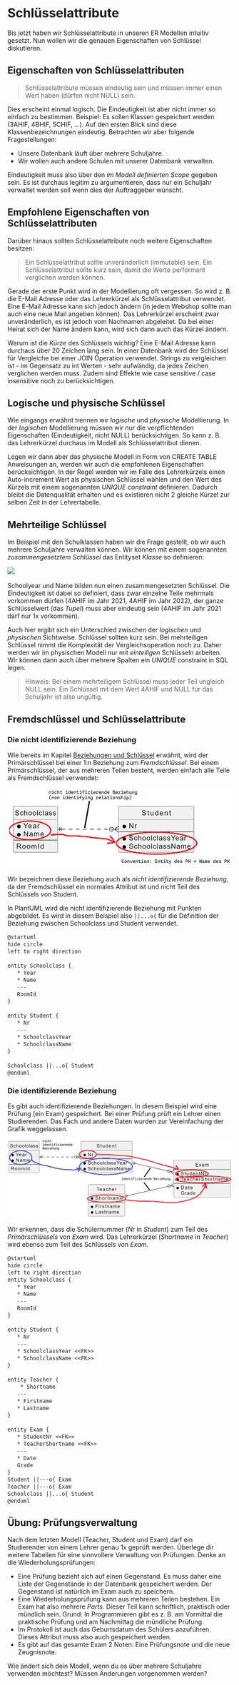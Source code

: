 # Schlüsselattribute

Bis jetzt haben wir Schlüsselattribute in unseren ER Modellen intuitiv gesetzt. Nun wollen wir
die genauen Eigenschaften von Schlüssel diskutieren.

## Eigenschaften von Schlüsselattributen

> Schlüsselattribute müssen eindeutig sein und müssen immer einen Wert haben (dürfen nicht NULL)
> sein.

Dies erscheint einmal logisch. Die Eindeutigkeit ist aber nicht immer so einfach zu bestimmen.
Beispiel: Es sollen Klassen gespeichert werden (3AHIF, 4BHIF, 5CHIF, ...). Auf den ersten Blick
sind diese Klassenbezeichnungen eindeutig. Betrachten wir aber folgende Fragestellungen:

- Unsere Datenbank läuft über mehrere Schuljahre.
- Wir wollen auch andere Schulen mit unserer Datenbank verwalten.

Eindeutigkeit muss also über den *im Modell definierten Scope* gegeben sein. Es ist durchaus
legitim zu argumentieren, dass nur ein Schuljahr verwaltet werden soll wenn dies der Auftraggeber
wünscht.

## Empfohlene Eigenschaften von Schlüsselattributen

Darüber hinaus sollten Schlüsselattribute noch weitere Eigenschaften besitzen:

> Ein Schlüsselattribut sollte unveränderlich (immutable) sein.
> Ein Schlüsselattribut sollte kurz sein, damit die Werte performant verglichen werden können.

Gerade der erste Punkt wird in der Modellierung oft vergessen. So wird z. B. die E-Mail Adresse
oder das Lehrerkürzel als Schlüsselattribut verwendet. Eine E-Mail Adresse kann sich jedoch ändern
(in jedem Webshop sollte man auch eine neue Mail angeben können). Das Lehrerkürzel erscheint zwar
unveränderlich, es ist jedoch vom Nachnamen abgeleitet. Da bei einer Heirat sich der Name ändern kann,
wird sich dann auch das Kürzel ändern.

Warum ist die *Kürze* des Schlüssels wichtig? Eine E-Mail Adresse kann durchaus über 20 Zeichen
lang sein. In einer Datenbank wird der Schlüssel für Vergleiche bei einer JOIN Operation verwendet.
Strings zu vergleichen ist - im Gegensatz zu int Werten - sehr aufwändig, da jedes Zeichen
verglichen werden muss. Zudem sind Effekte wie case sensitive / case insensitive noch zu
berücksichtigen.

## Logische und physische Schlüssel

Wie eingangs erwähnt trennen wir *logische* und *physische* Modellierung. In der *logischen*
Modellierung müssen wir nur die verpflichtenden Eigenschaften (Eindeutigkeit, nicht NULL)
berücksichtigen. So kann z. B. das Lehrerkürzel durchaus im Modell als Schlüsselattribut dienen.

Legen wir dann aber das physische Modell in Form von CREATE TABLE Anweisungen an, werden wir auch
die empfohlenen Eigenschaften berücksichtigen. In der Regel werden wir im Falle des Lehrerkürzels
einen Auto-increment Wert als physischen Schlüssel wählen und den Wert des Kürzels mit einem
sogenannten *UNIQUE constraint* definieren. Dadurch bleibt die Datenqualität erhalten und es
existieren nicht 2 gleiche Kürzel zur selben Zeit in der Lehrertabelle.

## Mehrteilige Schlüssel

Im Beispiel mit den Schulklassen haben wir die Frage gestellt, ob wir auch mehrere Schuljahre
verwalten können. Wir können mit einem sogenannten *zusammengesetztem Schlüssel* das Entityset
*Klasse* so definieren:

![](https://www.plantuml.com/plantuml/svg/SoWkIImgAStDuSh8J4bLICuiIiv9vKhDAyaigLG8Jix8pyz9paaiBbQevb9GKD1IY4nDB8Am_19pKq4iNLrT41MKdv_hcS9Lo-MGcfS2D0y0)

Schoolyear und Name bilden nun einen zusammengesetzten Schlüssel. Die Eindeutigkeit ist dabei so
definiert, dass zwar einzelne Teile mehrmals vorkommen dürfen (4AHIF im Jahr 2021, 4AHIF im Jahr 2022),
der ganze Schlüsselwert (das *Tupel*) muss aber eindeutig sein (4AHIF im Jahr 2021 darf nur 1x vorkommen).

Auch hier ergibt sich ein Unterschied zwischen der *logischen* und *physischen* Sichtweise. Schlüssel
sollten kurz sein. Bei mehrteiligen Schlüssel nimmt die Komplexität der Vergleichsoperation noch zu.
Daher werden wir im physischen Modell nur mit *einteiligen* Schlüsseln arbeiten. Wir können dann
auch über mehrere Spalten ein *UNIQUE* constraint in SQL legen.

> Hinweis: Bei einem mehrteiligem Schlüssel muss jeder Teil ungleich NULL sein. Ein Schlüssel mit dem
> Wert 4AHIF und NULL für das Schuljahr ist also ungültig.

## Fremdschlüssel und Schlüsselattribute

### Die nicht identifizierende Beziehung

Wie bereits im Kapitel [Beziehungen und Schlüssel](30_RelationsAndKeys.md) erwähnt, wird der
Primärschlüssel bei einer 1:n Beziehung zum *Fremdschlüssel*. Bei einem Primärschlüssel, der aus
mehreren Teilen besteht, werden einfach alle Teile als Fremdschlüssel verwendet:

![](relation_non_identifying_0852.png)

Wir bezeichnen diese Beziehung auch als *nicht identifizierende Beziehung*, da der Fremdschlüssel
ein normales Attribut ist und nicht Teil des Schlüssels von Student.

In PlantUML wird die nicht identifizierende Beziehung mit Punkten abgebildet. Es wird in diesem
Beispiel also `||...o{` für die Definition der Beziehung zwischen Schoolclass und Student verwendet.

```plantuml
@startuml
hide circle
left to right direction

entity Schoolclass {
   * Year
   * Name
   ---
   RoomId
}

entity Student {
   * Nr
   ---
   * SchoolclassYear
   * SchoolclassName
}

Schoolclass ||...o{ Student
@enduml
 ```

### Die identifizierende Beziehung

Es gibt auch identifizierende Beziehungen. In diesem Beispiel wird eine Prüfung (ein Exam) gespeichert.
Bei einer Prüfung prüft ein Lehrer einen Studierenden. Das Fach und andere Daten wurden zur Vereinfachung
der Grafik weggelassen.

![](relation_identifying_0902.png)

Wir erkennen, dass die Schülernummer (*Nr* in *Student*) zum Teil des *Primärschlüssels* von *Exam*
wird. Das Lehrerkürzel (*Shortname* in *Teacher*) wird ebenso zum Teil des Schlüssels von *Exam*.

```plantuml
@startuml
hide circle
left to right direction
entity Schoolclass {
   * Year
   * Name
   ---
   RoomId
}

entity Student {
   * Nr
   ---
   * SchoolclassYear <<FK>>
   * SchoolclassName <<FK>>
}

entity Teacher {
    * Shortname
   ---
   * Firstname
   * Lastname
}

entity Exam {
   * StudentNr <<FK>>
   * TeacherShortname <<FK>>
   ---
   * Date
   Grade
}
Student ||---o{ Exam
Teacher ||---o{ Exam
Schoolclass ||...o{ Student
@enduml
```

## Übung: Prüfungsverwaltung

Nach dem letzten Modell (Teacher, Student und Exam) darf ein Studierender von einem Lehrer genau
1x geprüft werden. Überlege dir weitere Tabellen für eine sinnvollere Verwaltung von Prüfungen.
Denke an die Wiederholungsprüfungen: 

- Eine Prüfung bezieht sich auf einen Gegenstand. Es muss daher eine Liste der Gegenstände
  in der Datenbank gespeichert werden. Der Gegenstand ist natürlich im Exam auch zu speichern.
- Eine Wiederholungsprüfung kann aus mehreren Teilen bestehen. Ein Exam hat also mehrere *Parts*.
  Dieser Teil kann schriftlich, praktisch oder mündlich sein. Grund: In Programmieren gibt es z. B.
  am Vormittal die praktische Prüfung und am Nachmittag die mündliche Prüfung.
- Im Protokoll ist auch das Geburtsdatum des Schülers anzuführen. Dieses Attribut muss also auch
  gespeichert werden.
- Es gibt auf das gesamte Exam 2 Noten: Eine Prüfungsnote und die neue Zeugnisnote.

Wie ändert sich dein Modell, wenn du es über mehrere Schuljahre verwenden möchtest? Müssen Änderungen
vorgenommen werden?
